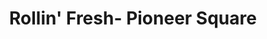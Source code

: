 ---
layout: place
title: "Rollin' Fresh- Pioneer Square"
permalink: /oregon/portland/rollin-fresh-pioneer-square.html
stateAbbr: OR
stateName: Oregon
cityName: Portland
place_id: ChIJKzyOcP4LlVQRY2fnlLw-SKk
photos:
  - name: >-
      places/ChIJKzyOcP4LlVQRY2fnlLw-SKk/photos/AeeoHcIAEv1BjWXD2bOxJ9UiXX-j46xQxjeFATb52sQaQZktfqXS6QxL2ohDuK_QyfJGowhm7wl4ykcbwXofmkoS_90zYvEprmlZcyh7a2agMAAPJ6oS-vQu-6l4mOFvge0_3qpNvPWqNHeJtJRUYOHbjitr1iBV2IeMsEwsDb8KFyuC7MnxT8Aw90zfu6h7sbulQmubgZfpWnlk2KxmTZ3Q5R_YruHMUF7qs0YZT1f6NweOaZvZb9JUHvH6P2hpPVLw1cgh-KB8id0ImtVccsZtY-zH-um9vkEhptTamSM0sTpFlA
    widthPx: 3600
    heightPx: 2400
    authorAttributions:
      - displayName: Rollin' Fresh- Pioneer Square
        uri: https://maps.google.com/maps/contrib/105439740727829772238
        photoUri: >-
          https://lh3.googleusercontent.com/a-/ALV-UjWY3EhIkPwnfvPlOkdnMHcrh7eSspOXPHTG0tRSCCVo9dDqiPA=s100-p-k-no-mo
    flagContentUri: >-
      https://www.google.com/local/imagery/report/?cb_client=maps_api_places.places_api&image_key=!1e10!2sAF1QipPJKpc-6sAOhDdyAStiYWdqlyVyAWjfb83sVBgg&hl=en-US
    googleMapsUri: >-
      https://www.google.com/maps/place//data=!3m4!1e2!3m2!1sAF1QipPJKpc-6sAOhDdyAStiYWdqlyVyAWjfb83sVBgg!2e10!4m2!3m1!1s0x54950bfe708e3c2b:0xa9483ebc94e76763
  - name: >-
      places/ChIJKzyOcP4LlVQRY2fnlLw-SKk/photos/AeeoHcKJdhKiyLqpQ5JLxxmqKr990zVYkLY5cjxyOMLBSDIHIADy27lbpoQuLbYNurLzKNoV7WmmmH6gnWwSbIZ2XBa67v23rNmw2Z3wCQAL2yeJ1hTERDD72sZ0A6-KKwsoJUUnQNtAojxbWd0llHySHYBCNVzGuLyHACkoZZhDc5zOmlGCPO5KU1zis9bGbSpqXbshXh0vfnEqxioXYuxF3cRhF6BhPmAIjNXe7e213qirrQLiUJfyxvavTGaqIGnNKe-liFoDV6ebeRsuUg_tRz6vhSjgA7sZ3nuP1Zguws3amXgtmjbqcvanwBv2Z3H5xOam9rB0zWjhiNtVeL1geyKQmwqcp3px9JmJ0LYwcvLQnDGJJHYkkIQHK3c-rv-blrJmUKta1sv7TEqZAxTFDmXw2Fz8ewzcqzaAjLJwCG73OOI
    widthPx: 3024
    heightPx: 4032
    authorAttributions:
      - displayName: Josh Moan
        uri: https://maps.google.com/maps/contrib/107638239221597135978
        photoUri: >-
          https://lh3.googleusercontent.com/a-/ALV-UjV0fDycMi_hIyvsZM_v-BOkhT-DUDBp8pJsORZyKKg4uGHfwm_m=s100-p-k-no-mo
    flagContentUri: >-
      https://www.google.com/local/imagery/report/?cb_client=maps_api_places.places_api&image_key=!1e10!2sCIHM0ogKEICAgIDz9vKzjgE&hl=en-US
    googleMapsUri: >-
      https://www.google.com/maps/place//data=!3m4!1e2!3m2!1sCIHM0ogKEICAgIDz9vKzjgE!2e10!4m2!3m1!1s0x54950bfe708e3c2b:0xa9483ebc94e76763
  - name: >-
      places/ChIJKzyOcP4LlVQRY2fnlLw-SKk/photos/AeeoHcJF-01Rf1tqVhoPnmwt72gbTMMIKhzx2zEUEgoyPP70MpPCiZ-NQOSHHzdQiHfXmyNsWbxQ1vwoWKYnP8hWN2I1lugUXdRLFqWiZnvSXYPyvAjf8Gb8P7nb0rCGM-kZhNZp1OYUmCANKe_1i7GtRZIvXW3VykYVt4Vaav7MSMIwxATL_lPufRMovrjMEZpXfhHq4p71m76E5wCZnVlo5P8EFs6IOOv939o2tMMXzCHaQ8vahkb2_mzcbb-XO-Xsm8Ydqm62tEf0EsAyyyxPZ75KpP4S5VmUKGUYz5rKX5lNXVwkxznAG_3Zwkm9PZ3rGoZwB2-aOOJ1Vi9vbR4ctm8320MIdYEegalPtG6lvJD7FuEnNdd3Bulnebqb3yB50QZx0pik5EK8BSzJBHIZzVH_ZEprAo9SfGwFGTkutRQPuEoZ
    widthPx: 3510
    heightPx: 2511
    authorAttributions:
      - displayName: Natalie Tan
        uri: https://maps.google.com/maps/contrib/106768817504491359566
        photoUri: >-
          https://lh3.googleusercontent.com/a-/ALV-UjVoEIYsZtamApEpsOx-LtQRZPLicCK08V7gIgIAZJdebkKxnsKu=s100-p-k-no-mo
    flagContentUri: >-
      https://www.google.com/local/imagery/report/?cb_client=maps_api_places.places_api&image_key=!1e10!2sCIHM0ogKEICAgICxuZm7iAE&hl=en-US
    googleMapsUri: >-
      https://www.google.com/maps/place//data=!3m4!1e2!3m2!1sCIHM0ogKEICAgICxuZm7iAE!2e10!4m2!3m1!1s0x54950bfe708e3c2b:0xa9483ebc94e76763
  - name: >-
      places/ChIJKzyOcP4LlVQRY2fnlLw-SKk/photos/AeeoHcJ8__bxvMJ2kfS6zS5mtn-jFKckpf1TZYzBWUnM58NjcmLT6fZpI_MuQn8QhSo0LZMeDLKqFI_gHiP8hfsaaCRJzPLc3RAiy1gGr_rrDViA-T2O5dYX1nti6MLzrnLj7X52_hddp1KvJwtq3Lg1rd-7U1v6pyFk9fZ2p4rLFEjDMrCl09WriBH4BiSiEy58-TUqw6We5UzCl1bX_l0w1GMkcjo-y01Xn3l9bUgKoLFERI12XI3lDeDlqGBrI5KWM4Nuxra0ft0vpYi2H_6jZ1xteB2u7B9AxQ6LdM12RihC1Yuj8hoqkyvbih2lpJdTrRUkFLOeyxx7p9HcKyuQNREsPwzZKp9Ndx_JPkxUcc6Ak3RUvcab6Hv8Xe9ROQ11RQ_c72ATDyxTfPT2yW-GkIzfMsQVre9BS-0Ck6R2-Pb1jr0
    widthPx: 4032
    heightPx: 3024
    authorAttributions:
      - displayName: Jason Dunkley
        uri: https://maps.google.com/maps/contrib/111133756376801619426
        photoUri: >-
          https://lh3.googleusercontent.com/a-/ALV-UjXKMM1PyJTtzlr84NQGHtv64JIAdF95C71Ep1_J4jXfzcSiICuC2A=s100-p-k-no-mo
    flagContentUri: >-
      https://www.google.com/local/imagery/report/?cb_client=maps_api_places.places_api&image_key=!1e10!2sCIHM0ogKEICAgICek4Go1gE&hl=en-US
    googleMapsUri: >-
      https://www.google.com/maps/place//data=!3m4!1e2!3m2!1sCIHM0ogKEICAgICek4Go1gE!2e10!4m2!3m1!1s0x54950bfe708e3c2b:0xa9483ebc94e76763
  - name: >-
      places/ChIJKzyOcP4LlVQRY2fnlLw-SKk/photos/AeeoHcL28C6AJXMTFzTq7Sl2EUBblpVX4woMzLyamw2sru04Rr7n5FTj70BVWdUim0YZR_Ol1JtWLaCPuzyNxBQ4MLbH54ojv-TcKeLSfsgxjCmSkvY8quTWxJuF2flDQ3VfC-gLxnD-mDXsi51qVLB4xSbFsQWxyDQN7Rt35Ah9khRoce8c05n1Stz4oW-DtKkaPfCuROHLLYhcw9_-Q9RcFVtvQl3mYkW9ZoWJL_a-wLhvDa86pUSqMRlR66yO3SNHKxe1vRWswqTY7_UCopat5Za7fnt3KxdZD1ACMUdt7jsiVMBUrCa6RnSTgN56m-YPAOiTzftUczhu1OrnY5iGz0f9f9rVI3PD029FAWynZrTs0mB5xEb3FBgfI8v2zFxeXy7LiqcGOlmxuL3yk7QIUCC8YRCMGj4e8O_Eo0R4JPU
    widthPx: 3024
    heightPx: 4032
    authorAttributions:
      - displayName: Q. Tien Le
        uri: https://maps.google.com/maps/contrib/114524966213722187155
        photoUri: >-
          https://lh3.googleusercontent.com/a-/ALV-UjXHTU8CzGXdO_zph9gttGDLfDADYA_skG0Fdm_uZ0a0NtyFz7I8=s100-p-k-no-mo
    flagContentUri: >-
      https://www.google.com/local/imagery/report/?cb_client=maps_api_places.places_api&image_key=!1e10!2sCIHM0ogKEICAgIDJ_Mr7Gg&hl=en-US
    googleMapsUri: >-
      https://www.google.com/maps/place//data=!3m4!1e2!3m2!1sCIHM0ogKEICAgIDJ_Mr7Gg!2e10!4m2!3m1!1s0x54950bfe708e3c2b:0xa9483ebc94e76763
  - name: >-
      places/ChIJKzyOcP4LlVQRY2fnlLw-SKk/photos/AeeoHcKEKSaB6Qx8U32GAAWQCJbAui2wgrlh3LxbLM8jBmqwza-ANt4IH3P4M6WWPWiNipNn0zJdCctqStGXfERU8qttmFdp2HpACRD85G79qaXf3hT0u0uoP1Lro76BE8je38QmBJI-R-wFUoKHDQmWEYi_LhC6gtAKa68mNB7yQyVCmrOFrI-XywcnL3HEBHsyXeZBqn-_jSEGE1qRIEiIGvqljXHyw-4CK9sIFlfWjOT6-c6A-YhmtAL-W5QjibSVItioka7odm33JtQqBUqF_ZnbYEYm7BPc3lnsfKrDWxcpBPLqO_rJuZc21hY-vfNwB8jk206LkVpzF5D8tDOPBJee9q1g-zWdCed97iSlHs5PsdPJy13U1SBO-o5hSu2cr_fecLY4H0DjoHh0HHyQuD6qb26VycIj_npYAVA-t_g
    widthPx: 3024
    heightPx: 4032
    authorAttributions:
      - displayName: AJ Rogers
        uri: https://maps.google.com/maps/contrib/100209432626956170108
        photoUri: >-
          https://lh3.googleusercontent.com/a-/ALV-UjUBcv0wLxfFuRPa8iVOE0nNANk-cyNkzU2vt9ygAoWcZzbn4VTN=s100-p-k-no-mo
    flagContentUri: >-
      https://www.google.com/local/imagery/report/?cb_client=maps_api_places.places_api&image_key=!1e10!2sCIHM0ogKEICAgICB2afUJg&hl=en-US
    googleMapsUri: >-
      https://www.google.com/maps/place//data=!3m4!1e2!3m2!1sCIHM0ogKEICAgICB2afUJg!2e10!4m2!3m1!1s0x54950bfe708e3c2b:0xa9483ebc94e76763
  - name: >-
      places/ChIJKzyOcP4LlVQRY2fnlLw-SKk/photos/AeeoHcIsDyP74SkTltzTPkmPTaG1aEeMDr1skkP9x68Ng-OXDtiOS3yzypV4oCZ4XyZoIBmyYyIZah4s-Luh7AUbnnLK3XAhGp-gOAIK2d7Y6vSkX27EEms4W1q5qfJH4_7pyAeo_umLoGM3b7fDRSJg9RGhhklA46ZoJYx1jAwTkYWb3KA6S7ZCu3cyYQCdcA1kN-4s346C03JV2eb0K_lKgvoUsNnkYYypsMSiMjwtH0UeWBH1eNzpKCFwrTt7570AOOL34eyaJz3dsBX0SICOeac57D2zzCDlHaJYu_yqfWal_ONBuzLemc1u1eccGezctPqIlesLBicqlGT_hS5PNnPLUZeq2zsV2f8qdhntpXrR_FbSNMY5Kvm19qrr8od5RiaVwgUIF_yKaLYXfjAw9lI6g3BEO-310jWtYzI
    widthPx: 4032
    heightPx: 3024
    authorAttributions:
      - displayName: Warunthon “wawa” Harris
        uri: https://maps.google.com/maps/contrib/104360415783955401422
        photoUri: >-
          https://lh3.googleusercontent.com/a-/ALV-UjXKw1MmAYeTsQ-Xgbkt7ehQ7avCsKL8RlxfrGRgsGvfSubRQj9rtw=s100-p-k-no-mo
    flagContentUri: >-
      https://www.google.com/local/imagery/report/?cb_client=maps_api_places.places_api&image_key=!1e10!2sCIHM0ogKEICAgICentkE&hl=en-US
    googleMapsUri: >-
      https://www.google.com/maps/place//data=!3m4!1e2!3m2!1sCIHM0ogKEICAgICentkE!2e10!4m2!3m1!1s0x54950bfe708e3c2b:0xa9483ebc94e76763
  - name: >-
      places/ChIJKzyOcP4LlVQRY2fnlLw-SKk/photos/AeeoHcI1-q8Z5PKjOkYDsgggYWk1HdgaS4EmfSR8JFySsAnZjHRVF11Vddxib1SdPOi5LHDXXIi38QCNoYH0WQi9EnH3q1gGRhYXxNsFt42OmVy3zOeESfMgmMKuhkPqZaLXhHeG1GCFfrExU6YWdC2_RuNXE37y5mrqD68KpmHgiegA0t28HV6eyQo8HRQ9sZ-oimCrY5PZf_soSxTUjkTIYlM_PgV6GE4VvkP0wGWj1CGQ1QbVt33t2RTS-krk7xi9P0uULzBW7_9A0p7LLT_O2SnAdXD-L7NfgFvbpJ-J3Hpa9nLOEfnV6v6WEBooz89e5hjNE6XvyD3PyLXadK0C8XRiXRuRufFqHkxv293efBuKgOJeWpWHhhAwoDnXSz9_Hm9N1u5-kXEuCWGrOE3ZXP7dHLf0wuEgAuvddclnkLxmGbk
    widthPx: 4160
    heightPx: 3120
    authorAttributions:
      - displayName: Rob Stoltz
        uri: https://maps.google.com/maps/contrib/114020778166814699766
        photoUri: >-
          https://lh3.googleusercontent.com/a-/ALV-UjUvIiMJwE7jRBatVQeD2qFpxHtnMg-FBjGJlicdcZtc3vPyuDh6oA=s100-p-k-no-mo
    flagContentUri: >-
      https://www.google.com/local/imagery/report/?cb_client=maps_api_places.places_api&image_key=!1e10!2sCIHM0ogKEICAgIDxkcmi0wE&hl=en-US
    googleMapsUri: >-
      https://www.google.com/maps/place//data=!3m4!1e2!3m2!1sCIHM0ogKEICAgIDxkcmi0wE!2e10!4m2!3m1!1s0x54950bfe708e3c2b:0xa9483ebc94e76763
  - name: >-
      places/ChIJKzyOcP4LlVQRY2fnlLw-SKk/photos/AeeoHcIRlTofWnhp0w5c4BYsk6eVzKsYH7Z7Th8KVvjmbuNa95gL3uhJtCB1FAtQpCHz-p_IQwjD5K79zrpa1GJqskPnB9d2aBnFVtI4IG37M4lobQ9FYTnn5RwvAkLL1Seug1drJMRCsXHlC7oqBnwMuDkr6jJS1mrYrZG6Uh46ZmP_2moCX60oEzNVUwlQSWkONk3o-s91v2Lh1L4wQB17tCYEzv0jqRdQjpxhmpejECVDNOPa0JMwL9uQgyCAmqjQahktT-BFg9SZu4WptQYrNg92rpl87SfRy1GVWO91hPXvqOdiUKxYGCHS5hpP5xUhXWYQFaYQvSiGhyTZLy0xfJ-lbs3JNayisn71yebr_q-MEuu1Wq0NNrwLDmGeD_DShH5W-cDCBG_r52DVjptGza0IA61N5SjOYxd3PF84NFRC1LuX
    widthPx: 1200
    heightPx: 1600
    authorAttributions:
      - displayName: Rob Stoltz
        uri: https://maps.google.com/maps/contrib/114020778166814699766
        photoUri: >-
          https://lh3.googleusercontent.com/a-/ALV-UjUvIiMJwE7jRBatVQeD2qFpxHtnMg-FBjGJlicdcZtc3vPyuDh6oA=s100-p-k-no-mo
    flagContentUri: >-
      https://www.google.com/local/imagery/report/?cb_client=maps_api_places.places_api&image_key=!1e10!2sCIHM0ogKEICAgIDOqaXZugE&hl=en-US
    googleMapsUri: >-
      https://www.google.com/maps/place//data=!3m4!1e2!3m2!1sCIHM0ogKEICAgIDOqaXZugE!2e10!4m2!3m1!1s0x54950bfe708e3c2b:0xa9483ebc94e76763
  - name: >-
      places/ChIJKzyOcP4LlVQRY2fnlLw-SKk/photos/AeeoHcLnpTzdo1f1yhigiX5byUoxeJwWKUdHEz5-IpmSaJMWW5pviYpXD1jXPCiOeVv9EweXhbNrs1sdi6PabmnLY66hkPk2MOJgW5JiZlV7CCH8OU5LALDG1fzJ7tNqX5ZOnn5V1QgsHogzogzTMd_DYwf4o7yHcjpIZKa_aJWnzt49yIe-kE55IAImgfMF45bASEGu8inWM7-MXFFxCUA8SXhXi3VPzTIue7X9NvxYPyMjJKYRSXPpiVK9WTn8u9A6BOEA5spWbzIGidbcbYDAazOyzsSC9M2ygjvpNmSppC__o5URmdJV8EJol2kTCLGhWvtLnw3RW3V9_-RcexWSI-htHcsh7SlWTICc4lqXojkzYtAWJTtng8FjSsj5h1XL1kF3K8nNlnXLEW7l390iLf_8SbI7SLxc8RFj7sGhcYhlPQ
    widthPx: 3024
    heightPx: 4032
    authorAttributions:
      - displayName: Racheal Ayala
        uri: https://maps.google.com/maps/contrib/110676680750729391447
        photoUri: >-
          https://lh3.googleusercontent.com/a/ACg8ocLMleCBMqNco5wg5Qx0bEc_SGT1c4QbO7zQL5YpAHBNwAIOFA=s100-p-k-no-mo
    flagContentUri: >-
      https://www.google.com/local/imagery/report/?cb_client=maps_api_places.places_api&image_key=!1e10!2sCIHM0ogKEICAgIClrqeadg&hl=en-US
    googleMapsUri: >-
      https://www.google.com/maps/place//data=!3m4!1e2!3m2!1sCIHM0ogKEICAgIClrqeadg!2e10!4m2!3m1!1s0x54950bfe708e3c2b:0xa9483ebc94e76763
address: 701 SW 6th Ave, Portland, OR 97204, USA
street: 701 SW 6th Ave
city: Portland
state: OR
zip: '97204'
country: USA
neighborhood: Southwest Portland
latitude: '45.518595'
longitude: '-122.679274'
accessibility_options:
  wheelchairAccessibleEntrance: true
business_status: OPERATIONAL
name: Rollin' Fresh- Pioneer Square
google_maps_links:
  directionsUri: >-
    https://www.google.com/maps/dir//''/data=!4m7!4m6!1m1!4e2!1m2!1m1!1s0x54950bfe708e3c2b:0xa9483ebc94e76763!3e0
  placeUri: https://maps.google.com/?cid=12198068570405955427
  writeAReviewUri: >-
    https://www.google.com/maps/place//data=!4m3!3m2!1s0x54950bfe708e3c2b:0xa9483ebc94e76763!12e1
  reviewsUri: >-
    https://www.google.com/maps/place//data=!4m4!3m3!1s0x54950bfe708e3c2b:0xa9483ebc94e76763!9m1!1b1
  photosUri: >-
    https://www.google.com/maps/place//data=!4m3!3m2!1s0x54950bfe708e3c2b:0xa9483ebc94e76763!10e5
primary_type: Takeout Restaurant
opening_hours:
  regular: null
  current: null
secondary_opening_hours:
  regular:
    weekdayDescriptions: null
    type: null
  current:
    weekdayDescriptions: null
    type: null
phone: null
price_level: null
price_range: null
rating: null
rating_count: 0
website: null
description: null
reviews: null
parking_options: null
payment_options: null
allow_dogs: null
curbside_pickup: null
delivery: null
dine_in: null
good_for_children: null
good_for_groups: null
good_for_sports: null
live_music: null
menu_for_children: null
outdoor_seating: null
reservable: null
restroom: null
serves_beer: null
serves_breakfast: null
serves_brunch: null
serves_cocktails: null
serves_coffee: null
serves_dinner: null
serves_dessert: null
serves_lunch: null
serves_vegetarian_food: null
serves_wine: null
takeout: null

---